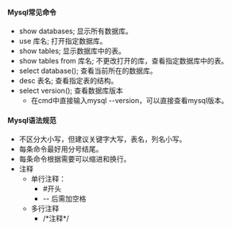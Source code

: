 #### Mysql常见命令

- show databases;	显示所有数据库。
- use 库名;    打开指定数据库。
- show tables;    显示数据库中的表。
- show tables from 库名;    不更改打开的库，查看指定数据库中的表。
- select database();    查看当前所在的数据库。
- desc 表名;    查看指定表的结构。
- select version();    查看数据库版本
  - 在cmd中直接输入mysql --version，可以直接查看mysql版本。

#### Mysql语法规范

- 不区分大小写，但建议关键字大写，表名，列名小写。
- 每条命令最好用分号结尾。
- 每条命令根据需要可以缩进和换行。
- 注释
  - 单行注释：
    -  #开头
    - -- 后需加空格
  - 多行注释
    - /\*注释\*/


